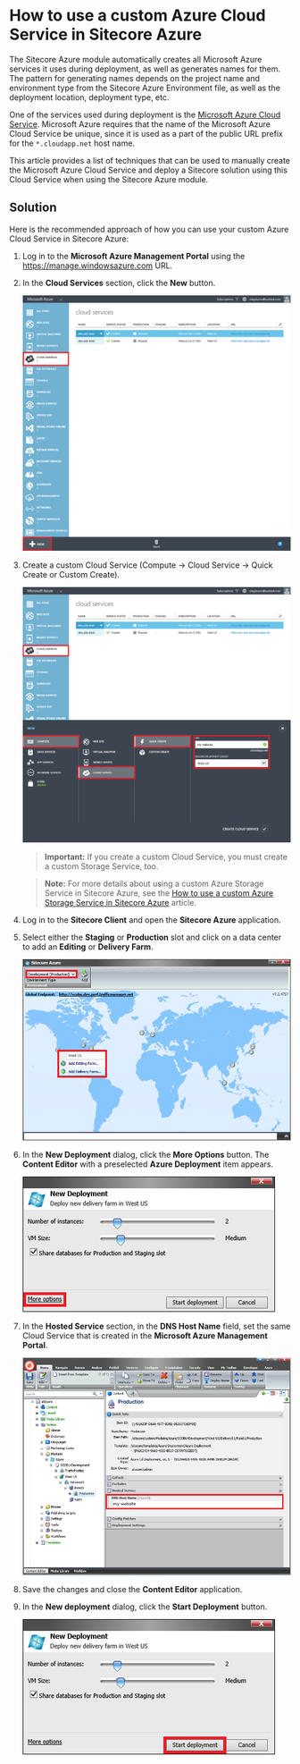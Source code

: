 # How to use a custom Azure Cloud Service in Sitecore Azure

The Sitecore Azure module automatically creates all Microsoft Azure services it uses during deployment, as well as generates names for them. The pattern for generating names depends on the project name and environment type from the Sitecore Azure Environment file, as well as the deployment location, deployment type, etc.

One of the services used during deployment is the [Microsoft Azure Cloud Service](https://msdn.microsoft.com/en-us/library/azure/jj155995.aspx). Microsoft Azure requires that the name of the Microsoft Azure Cloud Service be unique, since it is used as a part of the public URL prefix for the `*.cloudapp.net` host name.

This article provides a list of techniques that can be used to manually create the Microsoft Azure Cloud Service and deploy a Sitecore solution using this Cloud Service when using the Sitecore Azure module.

## Solution

Here is the recommended approach of how you can use your custom Azure Cloud Service in Sitecore Azure:

1. Log in to the **Microsoft Azure Management Portal** using the https://manage.windowsazure.com URL.
 
2. In the **Cloud Services** section, click the **New** button.

   ![](./media/how-to-use-a-custom-azure-cloud-service-in-sitecore-azure/AzureManagementPortal-01.png)

3. Create a custom Cloud Service (Compute -> Cloud Service -> Quick Create or Custom Create).

   ![](./media/how-to-use-a-custom-azure-cloud-service-in-sitecore-azure/AzureManagementPortal-02.png)
   
   > **Important:** If you create a custom Cloud Service, you must create a custom Storage Service, too.
   
   > **Note:** For more details about using a custom Azure Storage Service in Sitecore Azure, see the [How to use a custom Azure Storage Service in Sitecore Azure](how-to-use-a-custom-azure-storage-service-in-sitecore-azure.md) article.

4. Log in to the **Sitecore Client** and open the **Sitecore Azure** application.

5. Select either the **Staging** or **Production** slot and click on a data center to add an **Editing** or **Delivery Farm**. 

   ![](./media/how-to-use-a-custom-azure-cloud-service-in-sitecore-azure/SitecoreAzure-01.png)
   
6. In the **New Deployment** dialog, click the **More Options** button. The **Content Editor** with a preselected **Azure Deployment** item appears.

   ![](./media/how-to-use-a-custom-azure-cloud-service-in-sitecore-azure/SitecoreAzure-02.png)

7. In the **Hosted Service** section, in the **DNS Host Name** field, set the same Cloud Service that is created in the **Microsoft Azure Management Portal**.

   ![](./media/how-to-use-a-custom-azure-cloud-service-in-sitecore-azure/SitecoreAzure-03.png)
   
8. Save the changes and close the **Content Editor** application.

9. In the **New deployment** dialog, click the **Start Deployment** button.
   
   ![](./media/how-to-use-a-custom-azure-cloud-service-in-sitecore-azure/SitecoreAzure-04.png)
